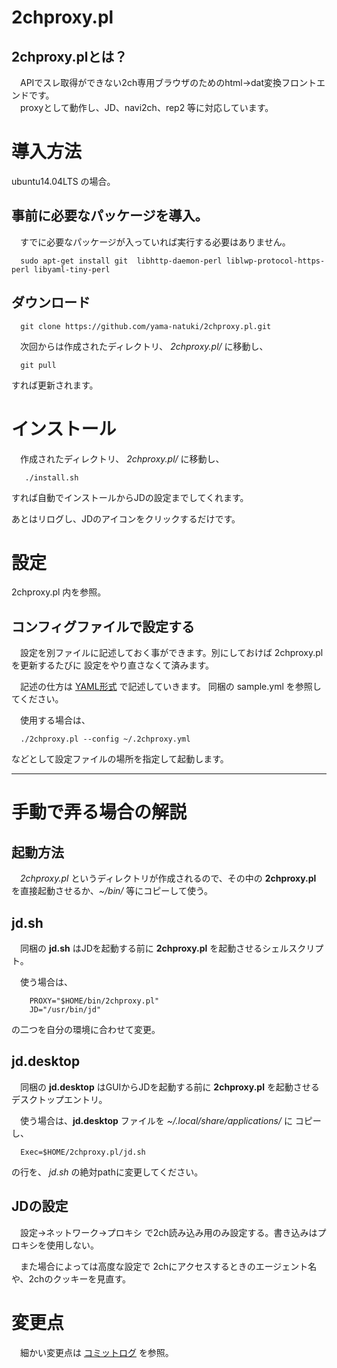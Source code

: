 2chproxy.pl
===============================

2chproxy.plとは？
-------------------------------

　APIでスレ取得ができない2ch専用ブラウザのためのhtml→dat変換フロントエンドです。  
　proxyとして動作し、JD、navi2ch、rep2 等に対応しています。


# 導入方法

ubuntu14.04LTS の場合。

## 事前に必要なパッケージを導入。

　すでに必要なパッケージが入っていれば実行する必要はありません。

`  sudo apt-get install git  libhttp-daemon-perl liblwp-protocol-https-perl libyaml-tiny-perl`

## ダウンロード

`  git clone https://github.com/yama-natuki/2chproxy.pl.git`

　次回からは作成されたディレクトリ、 _2chproxy.pl/_ に移動し、

`  git pull`

すれば更新されます。

# インストール

　作成されたディレクトリ、 _2chproxy.pl/_ に移動し、

`   ./install.sh`

すれば自動でインストールからJDの設定までしてくれます。

あとはリログし、JDのアイコンをクリックするだけです。

# 設定

 2chproxy.pl 内を参照。

## コンフィグファイルで設定する

　設定を別ファイルに記述しておく事ができます。別にしておけば 2chproxy.pl を更新するたびに
設定をやり直さなくて済みます。

　記述の仕方は [YAML形式](https://ja.wikipedia.org/wiki/YAML) で記述していきます。
同梱の sample.yml を参照してください。

　使用する場合は、

`  ./2chproxy.pl --config ~/.2chproxy.yml`

などとして設定ファイルの場所を指定して起動します。

------------------------------------

# 手動で弄る場合の解説

## 起動方法

　_2chproxy.pl_ というディレクトリが作成されるので、その中の **2chproxy.pl** を直接起動させるか、_~/bin/_ 等にコピーして使う。

## jd.sh

　同梱の **jd.sh** はJDを起動する前に **2chproxy.pl** を起動させるシェルスクリプト。

　使う場合は、

```
    PROXY="$HOME/bin/2chproxy.pl"  
    JD="/usr/bin/jd"
```

の二つを自分の環境に合わせて変更。

## jd.desktop

　同梱の **jd.desktop** はGUIからJDを起動する前に **2chproxy.pl** を起動させるデスクトップエントリ。

　使う場合は、**jd.desktop** ファイルを _~/.local/share/applications/_ に コピーし、

`  Exec=$HOME/2chproxy.pl/jd.sh`

の行を、 _jd.sh_ の絶対pathに変更してください。


## JDの設定

　設定→ネットワーク→プロキシ で2ch読み込み用のみ設定する。書き込みはプロキシを使用しない。

　また場合によっては高度な設定で 2chにアクセスするときのエージェント名や、2chのクッキーを見直す。


# 変更点

　細かい変更点は [コミットログ](https://github.com/yama-natuki/2chproxy.pl/commits/master) を参照。
